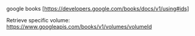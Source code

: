 google books
[https://developers.google.com/books/docs/v1/using#ids]


Retrieve specific volume:
https://www.googleapis.com/books/v1/volumes/volumeId
